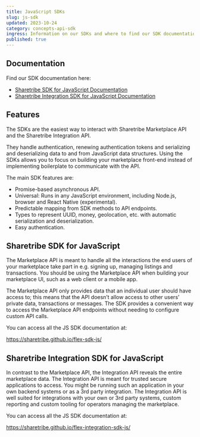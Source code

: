 ```yaml
---
title: JavaScript SDKs
slug: js-sdk
updated: 2023-10-24
category: concepts-api-sdk
ingress: Information on our SDKs and where to find our SDK documentation
published: true
---
```


## Documentation

Find our SDK documentation here:

- [Sharetribe SDK for JavaScript Documentation](https://sharetribe.github.io/flex-sdk-js/)
- [Sharetribe Integration SDK for JavaScript Documentation](https://sharetribe.github.io/flex-integration-sdk-js/)

## Features

The SDKs are the easiest way to interact with Sharetribe Marketplace API
and the Sharetribe Integration API.

They handle authentication, renewing authentication tokens and
serializing and deserializing data to and from JavaScript data
structures. Using the SDKs allows you to focus on building your
marketplace front-end instead of implementing boilerplate to communicate
with the API.

The main SDK features are:

- Promise-based asynchronous API.
- Universal: Runs in any JavaScript environment, including Node.js,
  browser and React Native (experimental).
- Predictable mapping from SDK methods to API endpoints.
- Types to represent UUID, money, geolocation, etc. with automatic
  serialization and deserialization.
- Easy authentication.

## Sharetribe SDK for JavaScript

The Marketplace API is meant to handle all the interactions the end
users of your marketplace take part in e.g. signing up, managing
listings and transactions. You should be using the Marketplace API when
building your marketplace UI, such as a web client or a mobile app.

The Marketplace API only provides data that an individual user should
have access to; this means that the API doesn’t allow access to other
users’ private data, transactions or messages. The SDK provides a
convenient way to access the Marketplace API endpoints without needing
to configure custom API calls.

You can access all the JS SDK documentation at:

https://sharetribe.github.io/flex-sdk-js/

## Sharetribe Integration SDK for JavaScript

In contrast to the Marketplace API, the Integration API reveals the
entire marketplace data. The Integration API is meant for trusted secure
applications to access. You might be running such an application in your
own backend systems or as a 3rd party integration. The Integration API
is well suited for integrations with your own or 3rd party systems,
custom reporting and custom tooling for operators managing the
marketplace.

<plan tier="extend" feature="Access to Integration SDK"></plan>

You can access all the JS SDK documentation at:

https://sharetribe.github.io/flex-integration-sdk-js/
